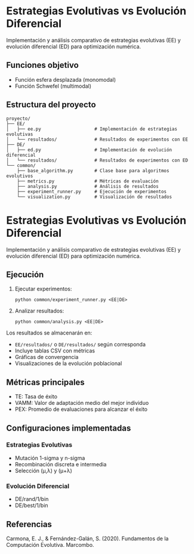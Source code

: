 # Estrategias Evolutivas vs Evolución Diferencial
Implementación y análisis comparativo de estrategias evolutivas (EE) y evolución diferencial (ED) para optimización numérica.

## Funciones objetivo
- Función esfera desplazada (monomodal)
- Función Schwefel (multimodal)

## Estructura del proyecto

```text
proyecto/
├── EE/
│   ├── ee.py                    # Implementación de estrategias evolutivas
│   └── resultados/              # Resultados de experimentos con EE
├── DE/
│   ├── ed.py                    # Implementación de evolución diferencial
│   └── resultados/              # Resultados de experimentos con ED
└── common/
    ├── base_algorithm.py        # Clase base para algoritmos evolutivos
    ├── metrics.py               # Métricas de evaluación
    ├── analysis.py              # Análisis de resultados
    ├── experiment_runner.py     # Ejecución de experimentos
    └── visualization.py         # Visualización de resultados
```
# Estrategias Evolutivas vs Evolución Diferencial

Implementación y análisis comparativo de estrategias evolutivas (EE) y evolución diferencial (ED) para optimización numérica.

## Ejecución

1. Ejecutar experimentos:
    ```
    python common/experiment_runner.py <EE|DE>
    ```
2. Analizar resultados:
    ```
    python common/analysis.py <EE|DE>
    ```
Los resultados se almacenarán en:
- `EE/resultados/` o `DE/resultados/` según corresponda
- Incluye tablas CSV con métricas
- Gráficas de convergencia 
- Visualizaciones de la evolución poblacional

## Métricas principales

- TE: Tasa de éxito
- VAMM: Valor de adaptación medio del mejor individuo  
- PEX: Promedio de evaluaciones para alcanzar el éxito

## Configuraciones implementadas

### Estrategias Evolutivas

- Mutación 1-sigma y n-sigma
- Recombinación discreta e intermedia
- Selección (μ,λ) y (μ+λ)

### Evolución Diferencial  

- DE/rand/1/bin
- DE/best/1/bin

## Referencias

Carmona, E. J., & Fernández-Galán, S. (2020). Fundamentos de la Computación Evolutiva. Marcombo.


